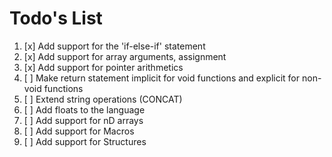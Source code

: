 # Todo's List

1. [x] Add support for the 'if-else-if' statement
2. [x] Add support for array arguments, assignment
3. [x] Add support for pointer arithmetics
4. [ ] Make return statement implicit for void functions and explicit for non-void functions
5. [ ] Extend string operations (CONCAT)
6. [ ] Add floats to the language
7. [ ] Add support for nD arrays
8. [ ] Add support for Macros
9. [ ] Add support for Structures